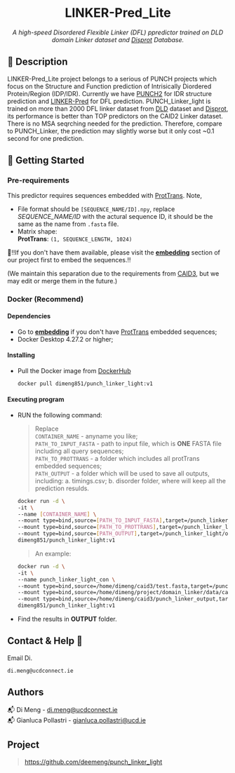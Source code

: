 <h1 align="center">LINKER-Pred_Lite</h1>
<p align="center"><i>A high-speed Disordered Flexible Linker (DFL) ppredictor trained on DLD domain Linker dataset and <a href="https://disprot.org/">Disprot</a> Database.</i></p>

## 📝 Description
LINKER-Pred_Lite project belongs to a serious of PUNCH projects which focus on the Structure and Function prediction of Intrisically Diordered Protein/Region (IDP/IDR).
Currently we have <a href="https://disprot.org/">PUNCH2</a> for IDR structure prediction and <a href="https://github.com/deemeng/punch_linker">LINKER-Pred</a> for DFL prediction.
PUNCH_Linker_light is trained on more than 2000 DFL linker dataset from <a href="https://disprot.org/">DLD</a> dataset and <a href="https://disprot.org/">Disprot</a>, its performance is better than TOP predictors on the CAID2 Linker dataset. 
There is no MSA seqrching needed for the prediction. Therefore, compare to PUNCH_Linker, the prediction may slightly worse but it only cost ~0.1 second for one prediction.

## 🐣 Getting Started
### Pre-requirements
This predictor requires sequences embedded with [ProtTrans](https://github.com/agemagician/ProtTrans).
Note, 
* File format should be `[SEQUENCE_NAME/ID].npy`, replace *SEQUENCE_NAME/ID* with the actural sequence ID, it should be the same as the name from `.fasta` file.
* Matrix shape: \
  **ProtTrans**: `(1, SEQUENCE_LENGTH, 1024)`

📣‼️If you don't have them available, please visit the **[embedding](https://github.com/deemeng/embedding)** section of our project first to embed the sequences.‼️

(We maintain this separation due to the requirements from [CAID3](https://caid.idpcentral.org/challenge), but we may edit or merge them in the future.)
### Docker (Recommend)
#### Dependencies
* Go to **[embedding](https://github.com/deemeng/embedding)** if you don't have [ProtTrans](https://github.com/agemagician/ProtTrans) embedded sequences;
* Docker Desktop 4.27.2 or higher;
#### Installing
* Pull the Docker image from  <a href="https://hub.docker.com/repository/docker/dimeng851/punch_linker_light/tags">DockerHub</a>
  ```sh
  docker pull dimeng851/punch_linker_light:v1
  ```

#### Executing program
* RUN the following command:
  >Replace \
  >`CONTAINER_NAME` - anyname you like; \
  >`PATH_TO_INPUT_FASTA` - path to input file, which is **ONE** FASTA file including all query sequences; \
  >`PATH_TO_PROTTRANS` - a folder which includes all protTrans embedded sequences; \
  >`PATH_OUTPUT` - a folder which will be used to save all outputs, including: a. timings.csv; b. disorder folder, where will keep all the prediction resulds.
  ```sh
  docker run -d \
  -it \
  --name [CONTAINER_NAME] \
  --mount type=bind,source=[PATH_TO_INPUT_FASTA],target=/punch_linker_light/data/input.fasta \
  --mount type=bind,source=[PATH_TO_PROTTRANS],target=/punch_linker_light/data/protTrans \
  --mount type=bind,source=[PATH_OUTPUT],target=/punch_linker_light/output \
  dimeng851/punch_linker_light:v1
  ```
  > 
  >An example:
  ```sh
  docker run -d \
  -it \
  --name punch_linker_light_con \
  --mount type=bind,source=/home/dimeng/caid3/test.fasta,target=/punch_linker_light/data/input.fasta \
  --mount type=bind,source=/home/dimeng/project/domain_linker/data/caid/features/protTrans,target=/punch_linker_light/data/protTrans \
  --mount type=bind,source=/home/dimeng/caid3/punch_linker_output,target=/punch_linker_light/output \
  dimeng851/punch_linker_light:v1
  ```
* Find the results in **OUTPUT** folder.

## Contact & Help 📩

Email Di.
```
di.meng@ucdconnect.ie
```

## Authors
📬 Di Meng - di.meng@ucdconnect.ie \
📬 Gianluca Pollastri - gianluca.pollastri@ucd.ie 

## Project
>https://github.com/deemeng/punch_linker_light
